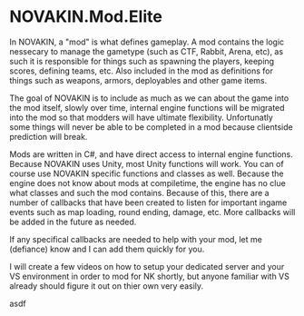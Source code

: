 # NOVAKIN.Mod.Elite

In NOVAKIN, a "mod" is what defines gameplay. A mod contains the logic nessecary to manage the gametype (such as CTF, Rabbit, Arena, etc), as such it is responsible for things such as spawning the players, keeping scores, defining teams, etc. Also included in the mod as definitions for things such as weapons, armors, deployables and other game items.


The goal of NOVAKIN is to include as much as we can about the game into the mod itself, slowly over time, internal engine functions will be migrated into the mod so that modders will have ultimate flexibility. Unfortunatly some things will never be able to be completed in a mod because clientside prediction will break.


Mods are written in C#, and have direct access to internal engine functions. Because NOVAKIN uses Unity, most Unity functions will work. You can of course use NOVAKIN specific functions and classes as well. Because the engine does not know about mods at compiletime, the engine has no clue what classes and such the mod contains. Because of this, there are a number of callbacks that have been created to listen for important ingame events such as map loading, round ending, damage, etc. More callbacks will be added in the future as needed.


If any specifical callbacks are needed to help with your mod, let me (defiance) know and I can add them quickly for you.


I will create a few videos on how to setup your dedicated server and your VS environment in order to mod for NK shortly, but anyone familiar with VS already should figure it out on thier own very easily.

asdf
